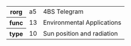 <table>
    <tr>
      <th>rorg</th>
      <td>a5</td>
      <td>4BS Telegram</td>
    </tr>
    <tr>
      <th>func</th>
      <td>13</td>
      <td>Environmental Applications</td>
    </tr>
    <tr>
      <th>type</th>
      <td>10</td>
      <td>Sun position and radiation</td>
    </tr>
  </table>